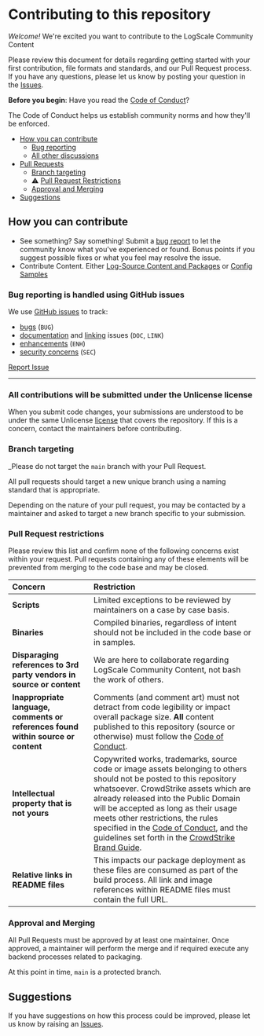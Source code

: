 # Contributing to this repository <!-- omit in toc -->


_Welcome!_ We're excited you want to contribute to the LogScale Community Content

Please review this document for details regarding getting started with your first contribution, file formats and standards, and our Pull Request process. If you have any questions, please let us know by
posting your question in the [Issues](https://github.com/CrowdStrike/logscale-community-content/issues).

**Before you begin**: Have you read the [Code of Conduct](https://github.com/CrowdStrike/logscale-community-content/blob/main/CODE_OF_CONDUCT.md)?

The Code of Conduct helps us establish community norms and how they'll be enforced.

- [How you can contribute](#how-you-can-contribute)
    + [Bug reporting](#bug-reporting-is-handled-using-github-issues)
    + [All other discussions](#discussions-are-used-for-questions-suggestions-and-feedback)
- [Pull Requests](#pull-requests)
    + [Branch targeting](#branch-targeting)
    + :warning: [Pull Request Restrictions](#pull-request-restrictions)
    + [Approval and Merging](#approval-and-merging)
- [Suggestions](#suggestions)

## How you can contribute
- See something? Say something! Submit a [bug report](https://github.com/CrowdStrike/logscale-community-content/issues) to let the community know what you've experienced or found. Bonus points if you suggest possible fixes or what you feel may resolve the issue. 
- Contribute Content. Either [Log-Source Content and Packages](https://github.com/CrowdStrike/logscale-community-content/tree/main/Log-Sources) or [Config Samples](https://github.com/CrowdStrike/logscale-community-content/tree/main/Config-Samples)

### Bug reporting is handled using GitHub issues
We use [GitHub issues](https://github.com/CrowdStrike/logscale-community-content/issues) to track:

+ [bugs](https://github.com/CrowdStrike/logscale-community-content/issues?q=is%3Aissue+label%3A%22bug+%3Abug%3A%22) (`BUG`)
+ [documentation](https://github.com/CrowdStrike/logscale-community-content/issues?q=is%3Aissue+label%3A%22documentation+%3Abook%3A%22) and [linking](https://github.com/CrowdStrike/falconpy/issues?q=is%3Aissue+label%3A%22broken+link+%3Alink%3A%22) issues (`DOC`, `LINK`)
+ [enhancements](https://github.com/CrowdStrike/logscale-community-content/issues?q=is%3Aissue+label%3A%22enhancement+%3Astar2%3A%22) (`ENH`)
+ [security concerns](https://github.com/CrowdStrike/logscale-community-content/issues?q=is%3Aissue+label%3Asecurity) (`SEC`)

[Report Issue](https://github.com/CrowdStrike/logscale-community-content/issues/new)

---

### All contributions will be submitted under the Unlicense license
When you submit code changes, your submissions are understood to be under the same Unlicense [license](LICENSE) that covers the repository. 
If this is a concern, contact the maintainers before contributing.

### Branch targeting
_Please do not target the `main` branch with your Pull Request. 

All pull requests should target a new unique branch using a naming standard that is appropriate.  

Depending on the nature of your pull request, you may be contacted by a maintainer and asked to target a new branch specific to your submission.

### Pull Request restrictions
Please review this list and confirm none of the following concerns exist within your request.
Pull requests containing any of these elements will be prevented from merging to the code base and may be closed.

| Concern | Restriction |
| :--- | :--- |
| **Scripts** | Limited exceptions to be reviewed by maintainers on a case by case basis. |
| **Binaries** | Compiled binaries, regardless of intent should not be included in the code base or in samples. |
| **Disparaging references to 3rd party vendors in source or content** | We are here to collaborate regarding LogScale Community Content, not bash the work of others. |
| **Inappropriate language, comments or references found within source or content** | Comments (and comment art) must not detract from code legibility or impact overall package size. **All** content published to this repository (source or otherwise) must follow the [Code of Conduct](https://github.com/CrowdStrike/falconpy/blob/main/CODE_OF_CONDUCT.md). |
| **Intellectual property that is not yours** | Copywrited works, trademarks, source code or image assets belonging to others should not be posted to this repository whatsoever. CrowdStrike assets which are already released into the Public Domain will be accepted as long as their usage meets other restrictions, the rules specified in the [Code of Conduct](https://github.com/CrowdStrike/logscale-community-content/blob/main/CODE_OF_CONDUCT.md), and the guidelines set forth in the [CrowdStrike Brand Guide](https://crowdstrikebrand.com/brand-guide/). |
| **Relative links in README files** | This impacts our package deployment as these files are consumed as part of the build process. All link and image references within README files must contain the full URL. |

### Approval and Merging
All Pull Requests must be approved by at least one maintainer. Once approved, a maintainer will perform the merge and if required execute any backend 
processes related to packaging. 

At this point in time, `main` is a protected branch.

## Suggestions
If you have suggestions on how this process could be improved, please let us know by raising an [Issues](https://github.com/CrowdStrike/logscale-community-content/issues).
